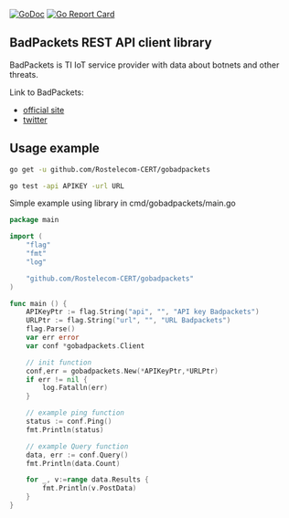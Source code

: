 [![GoDoc](https://godoc.org/github.com/Rostelecom-CERT/gobadpackets?status.svg)](http://godoc.org/github.com/Rostelecom-CERT/gobadpackets)
[![Go Report Card](https://goreportcard.com/badge/github.com/Rostelecom-CERT/gobadpackets)](https://goreportcard.com/report/github.com/Rostelecom-CERT/gobadpackets)

BadPackets REST API client library 
---------------------
BadPackets is TI IoT service provider with data about botnets and other threats. 

Link to BadPackets: 
* [official site](https://badpackets.net/)
* [twitter](https://twitter.com/bad_packets)

Usage example
------------------------------------------------

```sh
go get -u github.com/Rostelecom-CERT/gobadpackets
```

```sh
go test -api APIKEY -url URL
```

Simple example using library in cmd/gobadpackets/main.go

```go
package main

import (
	"flag"
	"fmt"
	"log"

	"github.com/Rostelecom-CERT/gobadpackets"
)

func main () {
	APIKeyPtr := flag.String("api", "", "API key Badpackets")
	URLPtr := flag.String("url", "", "URL Badpackets")
	flag.Parse()
	var err error
	var conf *gobadpackets.Client

	// init function
	conf,err = gobadpackets.New(*APIKeyPtr,*URLPtr)
	if err != nil {
		log.Fatalln(err)
	}

	// example ping function
	status := conf.Ping()
	fmt.Println(status)

	// example Query function
	data, err := conf.Query()
	fmt.Println(data.Count)

	for _, v:=range data.Results {
		fmt.Println(v.PostData)
	}
}
```
